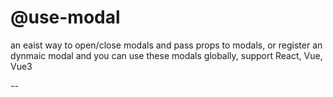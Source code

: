 # @use-modal

an eaist way to open/close modals and pass props to modals, or register an dynmaic modal and you can use these modals globally, support React, Vue, Vue3

--

